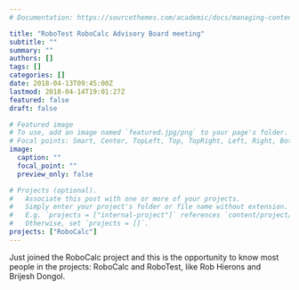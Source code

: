 ```yaml
---
# Documentation: https://sourcethemes.com/academic/docs/managing-content/

title: "RoboTest RoboCalc Advisory Board meeting"
subtitle: ""
summary: ""
authors: []
tags: []
categories: []
date: 2018-04-13T09:45:00Z
lastmod: 2018-04-14T19:01:27Z
featured: false
draft: false

# Featured image
# To use, add an image named `featured.jpg/png` to your page's folder.
# Focal points: Smart, Center, TopLeft, Top, TopRight, Left, Right, BottomLeft, Bottom, BottomRight.
image:
  caption: ""
  focal_point: ""
  preview_only: false

# Projects (optional).
#   Associate this post with one or more of your projects.
#   Simply enter your project's folder or file name without extension.
#   E.g. `projects = ["internal-project"]` references `content/project/deep-learning/index.md`.
#   Otherwise, set `projects = []`.
projects: ["RoboCalc"]
---
```


Just joined the RoboCalc project and this is the opportunity to know most people in the projects: RoboCalc and RoboTest, like Rob Hierons and Brijesh Dongol. 
